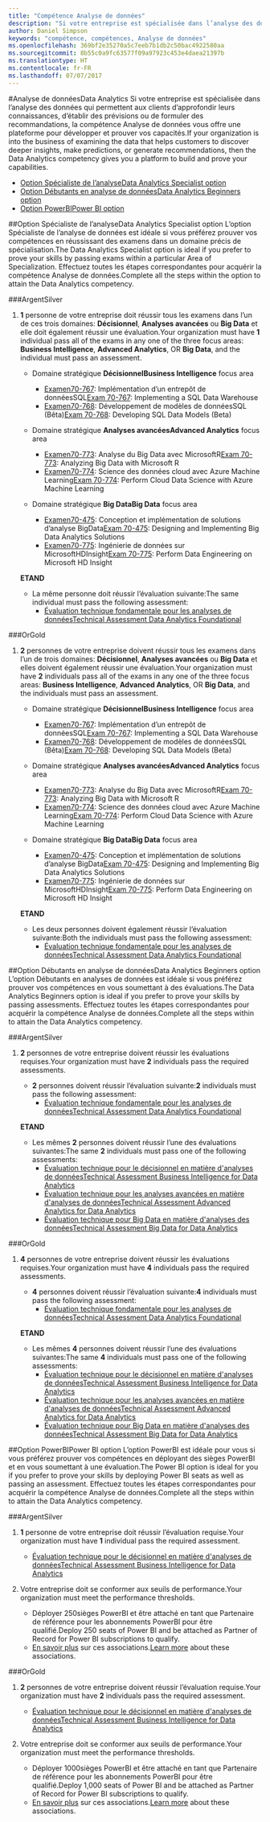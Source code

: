 ```yaml
---
title: "Compétence Analyse de données"
description: "Si votre entreprise est spécialisée dans l’analyse des données qui permettent aux clients d’approfondir leurs connaissances, d’établir des prévisions ou de formuler des recommandations, la compétence Analyse de données vous offre une plateforme pour développer et prouver vos capacités."
author: Daniel Simpson
keywords: "compétence, compétences, Analyse de données"
ms.openlocfilehash: 369bf2e35270a5c7eeb7b1db2c50bac4922580aa
ms.sourcegitcommit: 8b55c0a9fc63577f09a97923c453e4daea21397b
ms.translationtype: HT
ms.contentlocale: fr-FR
ms.lasthandoff: 07/07/2017
---
```

#<a name="data-analytics"></a><span data-ttu-id="b7ce8-104">Analyse de données</span><span class="sxs-lookup"><span data-stu-id="b7ce8-104">Data Analytics</span></span>
<span data-ttu-id="b7ce8-105">Si votre entreprise est spécialisée dans l’analyse des données qui permettent aux clients d’approfondir leurs connaissances, d’établir des prévisions ou de formuler des recommandations, la compétence Analyse de données vous offre une plateforme pour développer et prouver vos capacités.</span><span class="sxs-lookup"><span data-stu-id="b7ce8-105">If your organization is into the business of examining the data that helps customers to discover deeper insights, make predictions, or generate recommendations, then the Data Analytics competency gives you a platform to build and prove your capabilities.</span></span>

- [<span data-ttu-id="b7ce8-106">Option Spécialiste de l’analyse</span><span class="sxs-lookup"><span data-stu-id="b7ce8-106">Data Analytics Specialist option</span></span>](#data-analytics-specialist-option)
- [<span data-ttu-id="b7ce8-107">Option Débutants en analyse de données</span><span class="sxs-lookup"><span data-stu-id="b7ce8-107">Data Analytics Beginners option</span></span>](#data-analytics-beginners-option)
- [<span data-ttu-id="b7ce8-108">Option PowerBI</span><span class="sxs-lookup"><span data-stu-id="b7ce8-108">Power BI option</span></span>](#power-bi-option)

##<a name="data-analytics-specialist-option"></a><span data-ttu-id="b7ce8-109">Option Spécialiste de l’analyse</span><span class="sxs-lookup"><span data-stu-id="b7ce8-109">Data Analytics Specialist option</span></span>
<span data-ttu-id="b7ce8-110">L’option Spécialiste de l’analyse de données est idéale si vous préférez prouver vos compétences en réussissant des examens dans un domaine précis de spécialisation.</span><span class="sxs-lookup"><span data-stu-id="b7ce8-110">The Data Analytics Specialist option is ideal if you prefer to prove your skills by passing exams within a particular Area of Specialization.</span></span> <span data-ttu-id="b7ce8-111">Effectuez toutes les étapes correspondantes pour acquérir la compétence Analyse de données.</span><span class="sxs-lookup"><span data-stu-id="b7ce8-111">Complete all the steps within the option to attain the Data Analytics competency.</span></span>

###<a name="silver"></a><span data-ttu-id="b7ce8-112">Argent</span><span class="sxs-lookup"><span data-stu-id="b7ce8-112">Silver</span></span>
1. <span data-ttu-id="b7ce8-113">**1** personne de votre entreprise doit réussir tous les examens dans l’un de ces trois domaines: **Décisionnel**, **Analyses avancées** ou **Big Data** et elle doit également réussir une évaluation.</span><span class="sxs-lookup"><span data-stu-id="b7ce8-113">Your organization must have **1** individual pass all of the exams in any one of the three focus areas: **Business Intelligence**, **Advanced Analytics**, OR **Big Data**, and the individual must pass an assessment.</span></span>

    - <span data-ttu-id="b7ce8-114">Domaine stratégique **Décisionnel**</span><span class="sxs-lookup"><span data-stu-id="b7ce8-114">**Business Intelligence** focus area</span></span>
        - <span data-ttu-id="b7ce8-115">[Examen70-767](https://www.microsoft.com/en-us/learning/exam-70-767.aspx): Implémentation d’un entrepôt de donnéesSQL</span><span class="sxs-lookup"><span data-stu-id="b7ce8-115">[Exam 70-767](https://www.microsoft.com/en-us/learning/exam-70-767.aspx): Implementing a SQL Data Warehouse</span></span> 
        - <span data-ttu-id="b7ce8-116">[Examen70-768](https://www.microsoft.com/en-us/learning/exam-70-768.aspx): Développement de modèles de donnéesSQL (Bêta)</span><span class="sxs-lookup"><span data-stu-id="b7ce8-116">[Exam 70-768](https://www.microsoft.com/en-us/learning/exam-70-768.aspx): Developing SQL Data Models (Beta)</span></span>

    - <span data-ttu-id="b7ce8-117">Domaine stratégique **Analyses avancées**</span><span class="sxs-lookup"><span data-stu-id="b7ce8-117">**Advanced Analytics** focus area</span></span>
        - <span data-ttu-id="b7ce8-118">[Examen70-773](https://www.microsoft.com/en-us/learning/exam-70-773.aspx): Analyse du Big Data avec MicrosoftR</span><span class="sxs-lookup"><span data-stu-id="b7ce8-118">[Exam 70-773](https://www.microsoft.com/en-us/learning/exam-70-773.aspx): Analyzing Big Data with Microsoft R</span></span>
        - <span data-ttu-id="b7ce8-119">[Examen70-774](https://www.microsoft.com/en-us/learning/exam-70-774.aspx): Science des données cloud avec Azure Machine Learning</span><span class="sxs-lookup"><span data-stu-id="b7ce8-119">[Exam 70-774](https://www.microsoft.com/en-us/learning/exam-70-774.aspx): Perform Cloud Data Science with Azure Machine Learning</span></span>

    - <span data-ttu-id="b7ce8-120">Domaine stratégique **Big Data**</span><span class="sxs-lookup"><span data-stu-id="b7ce8-120">**Big Data** focus area</span></span>
        - <span data-ttu-id="b7ce8-121">[Examen70-475](https://www.microsoft.com/en-us/learning/exam-70-475.aspx): Conception et implémentation de solutions d’analyse BigData</span><span class="sxs-lookup"><span data-stu-id="b7ce8-121">[Exam 70-475](https://www.microsoft.com/en-us/learning/exam-70-475.aspx): Designing and Implementing Big Data Analytics Solutions</span></span>
        - <span data-ttu-id="b7ce8-122">[Examen70-775](https://www.microsoft.com/en-us/learning/exam-70-775.aspx): Ingénierie de données sur MicrosoftHDInsight</span><span class="sxs-lookup"><span data-stu-id="b7ce8-122">[Exam 70-775](https://www.microsoft.com/en-us/learning/exam-70-775.aspx): Perform Data Engineering on Microsoft HD Insight</span></span>

    **<span data-ttu-id="b7ce8-123">ET</span><span class="sxs-lookup"><span data-stu-id="b7ce8-123">AND</span></span>**

    - <span data-ttu-id="b7ce8-124">La même personne doit réussir l’évaluation suivante:</span><span class="sxs-lookup"><span data-stu-id="b7ce8-124">The same individual must pass the following assessment:</span></span>
        - [<span data-ttu-id="b7ce8-125">Évaluation technique fondamentale pour les analyses de données</span><span class="sxs-lookup"><span data-stu-id="b7ce8-125">Technical Assessment Data Analytics Foundational</span></span>](https://partneruniversity.microsoft.com/?whr=uri:MicrosoftAccount&courseId=14356&scoId=w5Ubm2ygB_4304778676)

###<a name="gold"></a><span data-ttu-id="b7ce8-126">Or</span><span class="sxs-lookup"><span data-stu-id="b7ce8-126">Gold</span></span>
1. <span data-ttu-id="b7ce8-127">**2** personnes de votre entreprise doivent réussir tous les examens dans l’un de trois domaines: **Décisionnel**, **Analyses avancées** ou **Big Data** et elles doivent également réussir une évaluation.</span><span class="sxs-lookup"><span data-stu-id="b7ce8-127">Your organization must have **2** individuals pass all of the exams in any one of the three focus areas: **Business Intelligence**, **Advanced Analytics**, OR **Big Data**, and the individuals must pass an assessment.</span></span>

    - <span data-ttu-id="b7ce8-128">Domaine stratégique **Décisionnel**</span><span class="sxs-lookup"><span data-stu-id="b7ce8-128">**Business Intelligence** focus area</span></span>
        - <span data-ttu-id="b7ce8-129">[Examen70-767](https://www.microsoft.com/en-us/learning/exam-70-767.aspx): Implémentation d’un entrepôt de donnéesSQL</span><span class="sxs-lookup"><span data-stu-id="b7ce8-129">[Exam 70-767](https://www.microsoft.com/en-us/learning/exam-70-767.aspx): Implementing a SQL Data Warehouse</span></span> 
        - <span data-ttu-id="b7ce8-130">[Examen70-768](https://www.microsoft.com/en-us/learning/exam-70-768.aspx): Développement de modèles de donnéesSQL (Bêta)</span><span class="sxs-lookup"><span data-stu-id="b7ce8-130">[Exam 70-768](https://www.microsoft.com/en-us/learning/exam-70-768.aspx): Developing SQL Data Models (Beta)</span></span>

    - <span data-ttu-id="b7ce8-131">Domaine stratégique **Analyses avancées**</span><span class="sxs-lookup"><span data-stu-id="b7ce8-131">**Advanced Analytics** focus area</span></span>
        - <span data-ttu-id="b7ce8-132">[Examen70-773](https://www.microsoft.com/en-us/learning/exam-70-773.aspx): Analyse du Big Data avec MicrosoftR</span><span class="sxs-lookup"><span data-stu-id="b7ce8-132">[Exam 70-773](https://www.microsoft.com/en-us/learning/exam-70-773.aspx): Analyzing Big Data with Microsoft R</span></span>
        - <span data-ttu-id="b7ce8-133">[Examen70-774](https://www.microsoft.com/en-us/learning/exam-70-774.aspx): Science des données cloud avec Azure Machine Learning</span><span class="sxs-lookup"><span data-stu-id="b7ce8-133">[Exam 70-774](https://www.microsoft.com/en-us/learning/exam-70-774.aspx): Perform Cloud Data Science with Azure Machine Learning</span></span>

    - <span data-ttu-id="b7ce8-134">Domaine stratégique **Big Data**</span><span class="sxs-lookup"><span data-stu-id="b7ce8-134">**Big Data** focus area</span></span>
        - <span data-ttu-id="b7ce8-135">[Examen70-475](https://www.microsoft.com/en-us/learning/exam-70-475.aspx): Conception et implémentation de solutions d’analyse BigData</span><span class="sxs-lookup"><span data-stu-id="b7ce8-135">[Exam 70-475](https://www.microsoft.com/en-us/learning/exam-70-475.aspx): Designing and Implementing Big Data Analytics Solutions</span></span>
        - <span data-ttu-id="b7ce8-136">[Examen70-775](https://www.microsoft.com/en-us/learning/exam-70-775.aspx): Ingénierie de données sur MicrosoftHDInsight</span><span class="sxs-lookup"><span data-stu-id="b7ce8-136">[Exam 70-775](https://www.microsoft.com/en-us/learning/exam-70-775.aspx): Perform Data Engineering on Microsoft HD Insight</span></span>

    **<span data-ttu-id="b7ce8-137">ET</span><span class="sxs-lookup"><span data-stu-id="b7ce8-137">AND</span></span>**

    - <span data-ttu-id="b7ce8-138">Les deux personnes doivent également réussir l’évaluation suivante:</span><span class="sxs-lookup"><span data-stu-id="b7ce8-138">Both the individuals must pass the following assessment:</span></span> 
        - [<span data-ttu-id="b7ce8-139">Évaluation technique fondamentale pour les analyses de données</span><span class="sxs-lookup"><span data-stu-id="b7ce8-139">Technical Assessment Data Analytics Foundational</span></span>](https://partneruniversity.microsoft.com/?whr=uri:MicrosoftAccount&courseId=14356&scoId=w5Ubm2ygB_4304778676)

##<a name="data-analytics-beginners-option"></a><span data-ttu-id="b7ce8-140">Option Débutants en analyse de données</span><span class="sxs-lookup"><span data-stu-id="b7ce8-140">Data Analytics Beginners option</span></span>
<span data-ttu-id="b7ce8-141">L’option Débutants en analyses de données est idéale si vous préférez prouver vos compétences en vous soumettant à des évaluations.</span><span class="sxs-lookup"><span data-stu-id="b7ce8-141">The Data Analytics Beginners option is ideal if you prefer to prove your skills by passing assessments.</span></span> <span data-ttu-id="b7ce8-142">Effectuez toutes les étapes correspondantes pour acquérir la compétence Analyse de données.</span><span class="sxs-lookup"><span data-stu-id="b7ce8-142">Complete all the steps within to attain the Data Analytics competency.</span></span>

###<a name="silver"></a><span data-ttu-id="b7ce8-143">Argent</span><span class="sxs-lookup"><span data-stu-id="b7ce8-143">Silver</span></span>
1. <span data-ttu-id="b7ce8-144">**2** personnes de votre entreprise doivent réussir les évaluations requises.</span><span class="sxs-lookup"><span data-stu-id="b7ce8-144">Your organization must have **2** individuals pass the required assessments.</span></span>

    - <span data-ttu-id="b7ce8-145">**2** personnes doivent réussir l’évaluation suivante:</span><span class="sxs-lookup"><span data-stu-id="b7ce8-145">**2** individuals must pass the following assessment:</span></span>
        - [<span data-ttu-id="b7ce8-146">Évaluation technique fondamentale pour les analyses de données</span><span class="sxs-lookup"><span data-stu-id="b7ce8-146">Technical Assessment Data Analytics Foundational</span></span>](https://partneruniversity.microsoft.com/?whr=uri:MicrosoftAccount&courseId=14356&scoId=w5Ubm2ygB_4304778676)

    **<span data-ttu-id="b7ce8-147">ET</span><span class="sxs-lookup"><span data-stu-id="b7ce8-147">AND</span></span>**

    - <span data-ttu-id="b7ce8-148">Les mêmes **2** personnes doivent réussir l’une des évaluations suivantes:</span><span class="sxs-lookup"><span data-stu-id="b7ce8-148">The same **2** individuals must pass one of the following assessments:</span></span>
        - [<span data-ttu-id="b7ce8-149">Évaluation technique pour le décisionnel en matière d'analyses de données</span><span class="sxs-lookup"><span data-stu-id="b7ce8-149">Technical Assessment Business Intelligence for Data Analytics</span></span>](https://partneruniversity.microsoft.com/?whr=uri:MicrosoftAccount&courseId=14350&scoId=u5YzfgigB_1504778676)
        - [<span data-ttu-id="b7ce8-150">Évaluation technique pour les analyses avancées en matière d'analyses de données</span><span class="sxs-lookup"><span data-stu-id="b7ce8-150">Technical Assessment Advanced Analytics for Data Analytics</span></span>](https://partneruniversity.microsoft.com/?whr=uri:MicrosoftAccount&courseId=10275&scoId=bweuuySgB_3904778676)
        - [<span data-ttu-id="b7ce8-151">Évaluation technique pour Big Data en matière d'analyses des données</span><span class="sxs-lookup"><span data-stu-id="b7ce8-151">Technical Assessment Big Data for Data Analytics</span></span>](https://partneruniversity.microsoft.com/?whr=uri:MicrosoftAccount&courseId=14349&scoId=qb5OGFigB_6604778676)

###<a name="gold"></a><span data-ttu-id="b7ce8-152">Or</span><span class="sxs-lookup"><span data-stu-id="b7ce8-152">Gold</span></span>
1. <span data-ttu-id="b7ce8-153">**4** personnes de votre entreprise doivent réussir les évaluations requises.</span><span class="sxs-lookup"><span data-stu-id="b7ce8-153">Your organization must have **4** individuals pass the required assessments.</span></span>

    - <span data-ttu-id="b7ce8-154">**4** personnes doivent réussir l’évaluation suivante:</span><span class="sxs-lookup"><span data-stu-id="b7ce8-154">**4** individuals must pass the following assessment:</span></span>
        - [<span data-ttu-id="b7ce8-155">Évaluation technique fondamentale pour les analyses de données</span><span class="sxs-lookup"><span data-stu-id="b7ce8-155">Technical Assessment Data Analytics Foundational</span></span> ](https://partneruniversity.microsoft.com/?whr=uri:MicrosoftAccount&courseId=14356&scoId=w5Ubm2ygB_4304778676)

    **<span data-ttu-id="b7ce8-156">ET</span><span class="sxs-lookup"><span data-stu-id="b7ce8-156">AND</span></span>**

    - <span data-ttu-id="b7ce8-157">Les mêmes **4** personnes doivent réussir l’une des évaluations suivantes:</span><span class="sxs-lookup"><span data-stu-id="b7ce8-157">The same **4** individuals must pass one of the following assessments:</span></span>
        - [<span data-ttu-id="b7ce8-158">Évaluation technique pour le décisionnel en matière d'analyses de données</span><span class="sxs-lookup"><span data-stu-id="b7ce8-158">Technical Assessment Business Intelligence for Data Analytics</span></span>](https://partneruniversity.microsoft.com/?whr=uri:MicrosoftAccount&courseId=14350&scoId=u5YzfgigB_1504778676)
        - [<span data-ttu-id="b7ce8-159">Évaluation technique pour les analyses avancées en matière d'analyses de données</span><span class="sxs-lookup"><span data-stu-id="b7ce8-159">Technical Assessment Advanced Analytics for Data Analytics</span></span>](https://partneruniversity.microsoft.com/?whr=uri:MicrosoftAccount&courseId=10275&scoId=bweuuySgB_3904778676)
        - [<span data-ttu-id="b7ce8-160">Évaluation technique pour Big Data en matière d'analyses des données</span><span class="sxs-lookup"><span data-stu-id="b7ce8-160">Technical Assessment Big Data for Data Analytics</span></span>](https://partneruniversity.microsoft.com/?whr=uri:MicrosoftAccount&courseId=14349&scoId=qb5OGFigB_6604778676)

##<a name="power-bi-option"></a><span data-ttu-id="b7ce8-161">Option PowerBI</span><span class="sxs-lookup"><span data-stu-id="b7ce8-161">Power BI option</span></span>
<span data-ttu-id="b7ce8-162">L’option PowerBI est idéale pour vous si vous préférez prouver vos compétences en déployant des sièges PowerBI et en vous soumettant à une évaluation.</span><span class="sxs-lookup"><span data-stu-id="b7ce8-162">The Power BI option is ideal for you if you prefer to prove your skills by deploying Power BI seats as well as passing an assessment.</span></span> <span data-ttu-id="b7ce8-163">Effectuez toutes les étapes correspondantes pour acquérir la compétence Analyse de données.</span><span class="sxs-lookup"><span data-stu-id="b7ce8-163">Complete all the steps within to attain the Data Analytics competency.</span></span>

###<a name="silver"></a><span data-ttu-id="b7ce8-164">Argent</span><span class="sxs-lookup"><span data-stu-id="b7ce8-164">Silver</span></span>

1. <span data-ttu-id="b7ce8-165">**1** personne de votre entreprise doit réussir l’évaluation requise.</span><span class="sxs-lookup"><span data-stu-id="b7ce8-165">Your organization must have **1** individual pass the required assessment.</span></span>

    - [<span data-ttu-id="b7ce8-166">Évaluation technique pour le décisionnel en matière d'analyses de données</span><span class="sxs-lookup"><span data-stu-id="b7ce8-166">Technical Assessment Business Intelligence for Data Analytics</span></span>](https://partneruniversity.microsoft.com/?whr=uri:MicrosoftAccount&courseId=14350&scoId=u5YzfgigB_1504778676)
  
2. <span data-ttu-id="b7ce8-167">Votre entreprise doit se conformer aux seuils de performance.</span><span class="sxs-lookup"><span data-stu-id="b7ce8-167">Your organization must meet the performance thresholds.</span></span>

    - <span data-ttu-id="b7ce8-168">Déployer 250sièges PowerBI et être attaché en tant que Partenaire de référence pour les abonnements PowerBI pour être qualifié.</span><span class="sxs-lookup"><span data-stu-id="b7ce8-168">Deploy 250 seats of Power BI and be attached as Partner of Record for Power BI subscriptions to qualify.</span></span>
    - <span data-ttu-id="b7ce8-169">[En savoir plus](https://partner.microsoft.com/en-us/membership/digital-partner-of-record) sur ces associations.</span><span class="sxs-lookup"><span data-stu-id="b7ce8-169">[Learn more](https://partner.microsoft.com/en-us/membership/digital-partner-of-record) about these associations.</span></span>

###<a name="gold"></a><span data-ttu-id="b7ce8-170">Or</span><span class="sxs-lookup"><span data-stu-id="b7ce8-170">Gold</span></span>
1. <span data-ttu-id="b7ce8-171">**2** personnes de votre entreprise doivent réussir l’évaluation requise.</span><span class="sxs-lookup"><span data-stu-id="b7ce8-171">Your organization must have **2** individuals pass the required assessment.</span></span>
    - [<span data-ttu-id="b7ce8-172">Évaluation technique pour le décisionnel en matière d'analyses de données</span><span class="sxs-lookup"><span data-stu-id="b7ce8-172">Technical Assessment Business Intelligence for Data Analytics</span></span>](https://partneruniversity.microsoft.com/?whr=uri:MicrosoftAccount&courseId=14350&scoId=u5YzfgigB_1504778676)
  
2. <span data-ttu-id="b7ce8-173">Votre entreprise doit se conformer aux seuils de performance.</span><span class="sxs-lookup"><span data-stu-id="b7ce8-173">Your organization must meet the performance thresholds.</span></span>
    - <span data-ttu-id="b7ce8-174">Déployer 1000sièges PowerBI et être attaché en tant que Partenaire de référence pour les abonnements PowerBI pour être qualifié.</span><span class="sxs-lookup"><span data-stu-id="b7ce8-174">Deploy 1,000 seats of Power BI and be attached as Partner of Record for Power BI subscriptions to qualify.</span></span>
    - <span data-ttu-id="b7ce8-175">[En savoir plus](https://partner.microsoft.com/en-us/membership/digital-partner-of-record) sur ces associations.</span><span class="sxs-lookup"><span data-stu-id="b7ce8-175">[Learn more](https://partner.microsoft.com/en-us/membership/digital-partner-of-record) about these associations.</span></span>

